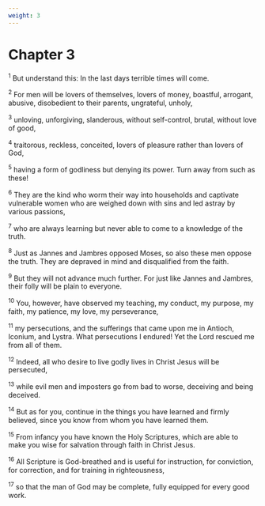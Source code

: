 ```yaml
---
weight: 3
---
```


# Chapter 3

<sup>1</sup> But understand this: In the last days terrible times will come. 

<sup>2</sup> For men will be lovers of themselves, lovers of money, boastful, arrogant, abusive, disobedient to their parents, ungrateful, unholy, 

<sup>3</sup> unloving, unforgiving, slanderous, without self-control, brutal, without love of good, 

<sup>4</sup> traitorous, reckless, conceited, lovers of pleasure rather than lovers of God, 

<sup>5</sup> having a form of godliness but denying its power. Turn away from such as these! 

<sup>6</sup> They are the kind who worm their way into households and captivate vulnerable women who are weighed down with sins and led astray by various passions, 

<sup>7</sup> who are always learning but never able to come to a knowledge of the truth. 

<sup>8</sup> Just as Jannes and Jambres opposed Moses, so also these men oppose the truth. They are depraved in mind and disqualified from the faith. 

<sup>9</sup> But they will not advance much further. For just like Jannes and Jambres, their folly will be plain to everyone. 

<sup>10</sup> You, however, have observed my teaching, my conduct, my purpose, my faith, my patience, my love, my perseverance, 

<sup>11</sup> my persecutions, and the sufferings that came upon me in Antioch, Iconium, and Lystra. What persecutions I endured! Yet the Lord rescued me from all of them. 

<sup>12</sup> Indeed, all who desire to live godly lives in Christ Jesus will be persecuted, 

<sup>13</sup> while evil men and imposters go from bad to worse, deceiving and being deceived. 

<sup>14</sup> But as for you, continue in the things you have learned and firmly believed, since you know from whom you have learned them. 

<sup>15</sup> From infancy you have known the Holy Scriptures, which are able to make you wise for salvation through faith in Christ Jesus. 

<sup>16</sup> All Scripture is God-breathed and is useful for instruction, for conviction, for correction, and for training in righteousness, 

<sup>17</sup> so that the man of God may be complete, fully equipped for every good work. 


